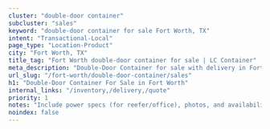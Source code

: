 ```yaml
---
cluster: "double-door container"
subcluster: "sales"
keyword: "double-door container for sale Fort Worth, TX"
intent: "Transactional-Local"
page_type: "Location-Product"
city: "Fort Worth, TX"
title_tag: "Fort Worth double-door container for sale | LC Container"
meta_description: "Double-Door Container for sale with delivery in Fort Worth, TX. LC Container — local Since 2003. Get pricing today."
url_slug: "/fort-worth/double-door-container/sales"
h1: "Double-Door Container For Sale in Fort Worth"
internal_links: "/inventory,/delivery,/quote"
priority: 1
notes: "Include power specs (for reefer/office), photos, and availability."
noindex: false
---
```


<!-- TODO: Add unique city/inventory copy, images, and internal links here. -->

